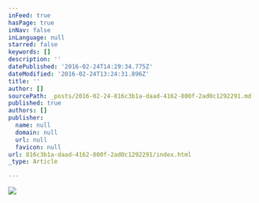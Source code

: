 ```yaml
---
inFeed: true
hasPage: true
inNav: false
inLanguage: null
starred: false
keywords: []
description: ''
datePublished: '2016-02-24T14:29:34.775Z'
dateModified: '2016-02-24T13:24:31.896Z'
title: ''
author: []
sourcePath: _posts/2016-02-24-816c3b1a-daad-4162-800f-2ad0c1292291.md
published: true
authors: []
publisher:
  name: null
  domain: null
  url: null
  favicon: null
url: 816c3b1a-daad-4162-800f-2ad0c1292291/index.html
_type: Article

---
```

![](https://the-grid-user-content.s3-us-west-2.amazonaws.com/b317b19e-b675-44bb-b33e-63e72e7b9756.jpg)